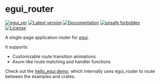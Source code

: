 # egui_router

[![egui_ver](https://img.shields.io/badge/egui-0.30.0-blue)](https://github.com/emilk/egui)
[![Latest version](https://img.shields.io/crates/v/egui_router.svg)](https://crates.io/crates/egui_router)
[![Documentation](https://docs.rs/egui_router/badge.svg)](https://docs.rs/egui_router)
[![unsafe forbidden](https://img.shields.io/badge/unsafe-forbidden-success.svg)](https://github.com/rust-secure-code/safety-dance/)
[![License](https://img.shields.io/crates/l/egui_router.svg)](https://crates.io/crates/egui_router)



[content]:<>


A single-page application router for [egui](https://github.com/emilk/egui).

It supports:

- Customizable route transition animations
- Axum-like route matching and handler functions

Check out the [hello_egui demo](https://lucasmerlin.github.io/hello_egui/), which internally uses
egui_router to route between the examples and crates.
